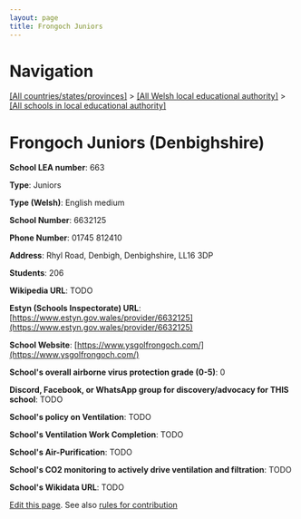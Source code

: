```yaml
---
layout: page
title: Frongoch Juniors
---
```

# Navigation

[[All countries/states/provinces]](../../..) > [[All Welsh local educational authority]](../..) > [[All schools in local educational authority]](..)

# Frongoch Juniors (Denbighshire)

**School LEA number**: 663

**Type**: Juniors

**Type (Welsh)**: English medium

**School Number**: 6632125

**Phone Number**: 01745 812410

**Address**: Rhyl Road, Denbigh, Denbighshire, LL16 3DP

**Students**: 206

**Wikipedia URL**: TODO

**Estyn (Schools Inspectorate) URL**: [https://www.estyn.gov.wales/provider/6632125](https://www.estyn.gov.wales/provider/6632125)

**School Website**: [https://www.ysgolfrongoch.com/](https://www.ysgolfrongoch.com/)

**School's overall airborne virus protection grade (0-5)**: 0

**Discord, Facebook, or WhatsApp group for discovery/advocacy for THIS school**: TODO

**School's policy on Ventilation**: TODO

**School's Ventilation Work Completion**: TODO

**School's Air-Purification**: TODO

**School's CO2 monitoring to actively drive ventilation and filtration**: TODO

**School's Wikidata URL**: TODO




[Edit this page](https://github.com/VentilationProject/Wales/edit/prif/./Denbighshire/Frongoch_Juniors.md). See also [rules for contribution](../../../contribution-rules/)
